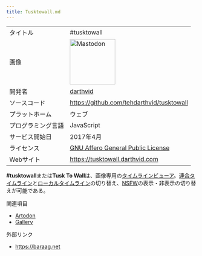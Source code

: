 ```yaml
---
title: Tusktowall.md
---
```

<div class="mw-parser-output">

|                    |                                                                                                                                                                                                                                                                                                                                       |
|--------------------|---------------------------------------------------------------------------------------------------------------------------------------------------------------------------------------------------------------------------------------------------------------------------------------------------------------------------------------|
| タイトル           | \#tusktowall                                                                                                                                                                                                                                                                                                                          |
| 画像               | <a href="/%E3%83%95%E3%82%A1%E3%82%A4%E3%83%AB:Mastodon_logo.png" class="image" title="Mastodon"><img src="/images/thumb/0/00/Mastodon_logo.png/120px-Mastodon_logo.png" srcset="/images/thumb/0/00/Mastodon_logo.png/180px-Mastodon_logo.png 1.5x, /images/0/00/Mastodon_logo.png 2x" width="120" height="120" alt="Mastodon" /></a> |
| 開発者             | <a href="http://darthvid.com" class="external text" rel="nofollow">darthvid</a>                                                                                                                                                                                                                                                       |
| ソースコード       | <a href="https://github.com/tehdarthvid/tusktowall" class="external free" rel="nofollow">https://github.com/tehdarthvid/tusktowall</a>                                                                                                                                                                                                |
| プラットホーム     | ウェブ                                                                                                                                                                                                                                                                                                                                |
| プログラミング言語 | JavaScript                                                                                                                                                                                                                                                                                                                            |
| サービス開始日     | 2017年4月                                                                                                                                                                                                                                                                                                                             |
| ライセンス         | [GNU Affero General Public License](/GNU_Affero_General_Public_License "GNU Affero General Public License")                                                                                                                                                                                                                           |
| Webサイト          | <a href="https://tusktowall.darthvid.com" class="external free" rel="nofollow">https://tusktowall.darthvid.com</a>                                                                                                                                                                                                                    |

  
**\#tusktowall**または**Tusk To Wall**は、画像専用の[タイムラインビューア](/%E3%82%BF%E3%82%A4%E3%83%A0%E3%83%A9%E3%82%A4%E3%83%B3%E3%83%93%E3%83%A5%E3%83%BC%E3%82%A2 "タイムラインビューア")。[連合タイムライン](/%E9%80%A3%E5%90%88%E3%82%BF%E3%82%A4%E3%83%A0%E3%83%A9%E3%82%A4%E3%83%B3 "連合タイムライン")と[ローカルタイムライン](/%E3%83%AD%E3%83%BC%E3%82%AB%E3%83%AB%E3%82%BF%E3%82%A4%E3%83%A0%E3%83%A9%E3%82%A4%E3%83%B3 "ローカルタイムライン")の切り替え、[NSFW](/NSFW "NSFW")の表示・非表示の切り替えが可能である。

関連項目

-   [Artodon](/Artodon "Artodon")
-   [Gallery](/Gallery "Gallery")

外部リンク

-   <a href="https://baraag.net" class="external free" rel="nofollow">https://baraag.net</a>

</div>
